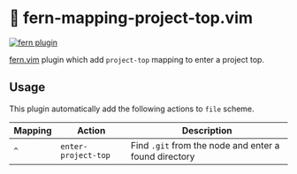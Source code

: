 # 🌿 fern-mapping-project-top.vim

[![fern plugin](https://img.shields.io/badge/🌿%20fern-plugin-yellowgreen)](https://github.com/lambdalisue/fern.vim)

[fern.vim](https://github.com/lambdalisue/fern.vim) plugin which add `project-top` mapping to enter a project top.

## Usage

This plugin automatically add the following actions to `file` scheme.

| Mapping | Action              | Description                                           |
| ------- | ------------------- | ----------------------------------------------------- |
| `^`     | `enter-project-top` | Find `.git` from the node and enter a found directory |
